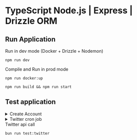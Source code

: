 # TypeScript Node.js | Express | Drizzle ORM

## Run Application

Run in dev mode (Docker + Drizzle + Nodemon)
```shell
npm run dev
```

Compile and Run in prod mode
```shell
npm run docker:up
```
```shell
npm run build && npm run start
```


## Test application

<details>
    <summary>Create Account</summary>

```shell
curl --location 'http://localhost:8080/accounts' \
--header 'Content-Type: application/json' \
--data-raw '{
    "username": "alephium",
    "id": "1234567890",
    "type": "product"
}'
```
</details>

<details>

<summary>Twitter cron job</summary>

```shell
bun run test:cron
```

</details>

<summary>Twitter api call</summary>

```shell
bun run test:twitter
```

</details>
